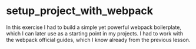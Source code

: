 # setup_project_with_webpack
In this exercise I had to build a simple yet powerful webpack boilerplate, which I can later use as a starting point in my projects. I had to work with the webpack official guides, which I know already from the previous lesson.
